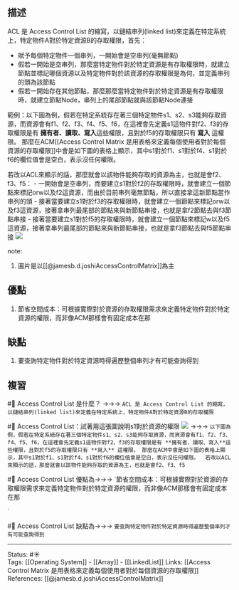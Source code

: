 

## 描述

ACL 是 Access Control List 的縮寫，以鏈結串列(linked list)來定義在特定系統上，特定物件A對於特定資源B的存取權限，首先：
- 賦予每個特定物件一個串列，一開始會是空串列(毫無節點)
- 假若一開始是空串列，那麼當特定物件對於特定資源是有存取權限時，就建立節點並標記哪個資源以及特定物件對於該資源的存取權限是為何，並定義串列的頭為該節點
- 假若一開始存在其他節點，那麼那麼當特定物件對於特定資源是有存取權限時，就建立節點Node，串列上的尾部節點就與該節點Node連接


範例：以下圖為例，假若在特定系統存在著三個特定物件s1、s2、s3能夠存取資源，而資源會有f1、f2、f3、f4、f5、f6，在這裡會先定義s1這物件對f2、f3的存取權限是有 **擁有者、讀取、寫入**這些權限，且對於f5的存取權限只有 **寫入** 這權限。 那麼在ACM[[Access Control Matrix 是用表格來定義每個使用者對於每個資源的存取權限]]中會是如下圖的表格上顯示，其中s1對於f1、s1對於f4、s1對於f6的欄位值會是空白，表示沒任何權限。

若改以ACL來顯示的話，那麼就會以該物件能夠存取的資源為主，也就是會f2、f3、f5：
	- 一開始會是空串列，而要建立s1對於f2的存取權限時，就會建立一個節點來標記orw以及f2這資源，而由於目前串列毫無節點，所以直接拿這新節點當作串列的頭
	- 接著當要建立s1對於f3的存取權限時，就會建立一個節點來標記orw以及f3這資源，接著拿串列最尾部的節點來與新節點串接，也就是拿f2節點去與f3節點串接
	- 接著當要建立s1對於f5的存取權限時，就會建立一個節點來標記w以及f5這資源，接著拿串列最尾部的節點來與新節點串接，也就是拿f3節點去與f5節點串接
![](https://www.researchgate.net/profile/James-Joshi/publication/27233516/figure/fig1/AS:638408414220289@1529219835691/An-access-control-matrix-and-its-access-control-list-and-capability-list.png)

note: 
1. 圖片是以[[@jamesb.d.joshiAccessControlMatrix]]為主
## 優點
1. 節省空間成本：可根據實際對於資源的存取權限需求來定義特定物件對於特定資源的權限，而非像ACM那樣會有固定成本在那


## 缺點
1. 要查詢特定物件對於特定資源時得遍歷整個串列才有可能查詢得到


## 複習
#🧠 Access Control List 是什麼？ ->->-> `ACL 是 Access Control List 的縮寫，以鏈結串列(linked list)來定義在特定系統上，特定物件A對於特定資源B的存取權限`
<!--SR:!2022-07-11,35,250-->

#🧠 Access Control List：試著用這張圖說明s1對於資源的權限 ![](https://www.researchgate.net/profile/James-Joshi/publication/27233516/figure/fig1/AS:638408414220289@1529219835691/An-access-control-matrix-and-its-access-control-list-and-capability-list.png)  ->->-> `以下圖為例，假若在特定系統存在著三個特定物件s1、s2、s3能夠存取資源，而資源會有f1、f2、f3、f4、f5、f6，在這裡會先定義s1這物件對f2、f3的存取權限是有 **擁有者、讀取、寫入**這些權限，且對於f5的存取權限只有 **寫入** 這權限。 那麼在ACM中會是如下圖的表格上顯示，其中s1對於f1、s1對於f4、s1對於f6的欄位值會是空白，表示沒任何權限。  若改以ACL來顯示的話，那麼就會以該物件能夠存取的資源為主，也就是會f2、f3、f5`
<!--SR:!2022-06-29,26,250-->


#🧠 Access Control List  優點為->->-> `節省空間成本：可根據實際對於資源的存取權限需求來定義特定物件對於特定資源的權限，而非像ACM那樣會有固定成本在那
<!--SR:!2022-07-12,36,250-->
`

#🧠 Access Control List  缺點為->->-> `要查詢特定物件對於特定資源時得遍歷整個串列才有可能查詢得到`
<!--SR:!2022-06-28,26,250-->

---
Status: #☀️  
Tags:
[[Operating System]]  - [[Array]] - [[LinkedList]]
Links:
[[Access Control Matrix 是用表格來定義每個使用者對於每個資源的存取權限]]
References:
[[@jamesb.d.joshiAccessControlMatrix]]